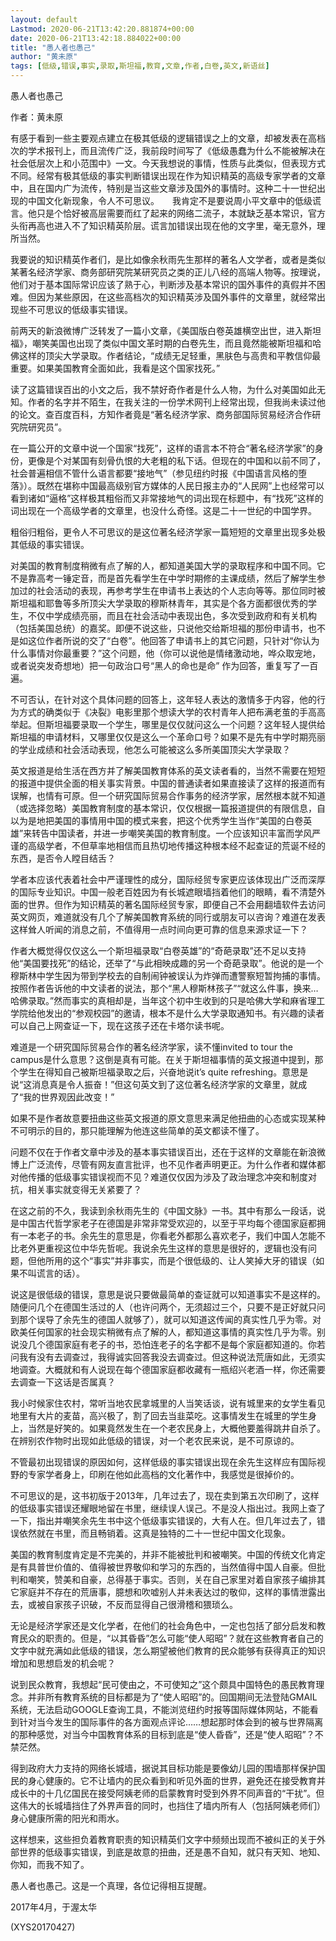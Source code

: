 ```yaml
---
layout: default
Lastmod: 2020-06-21T13:42:20.881874+00:00
date: 2020-06-21T13:42:18.884022+00:00
title: "愚人者也愚己"
author: "黄未原"
tags: [低级,错误,事实,录取,斯坦福,教育,文章,作者,白卷,英文,新语丝]
---
```


愚人者也愚己

作者：黄未原

有感于看到一些主要观点建立在极其低级的逻辑错误之上的文章，却被发表在高档次的学术报刊上，而且流传广泛，我前段时间写了《低级愚蠢为什么不能被解决在社会低层次上和小范围中》一文。今天我想说的事情，性质与此类似，但表现方式不同。经常有极其低级的事实判断错误出现在作为知识精英的高级专家学者的文章中，且在国内广为流传，特别是当这些文章涉及国外的事情时。这种二十一世纪出现的中国文化新现象，令人不可思议。　　我肯定不是要说周小平文章中的低级谎言。他只是个恰好被高层需要而红了起来的网络二流子，本就缺乏基本常识，官方头衔再高也进入不了知识精英阶层。谎言加错误出现在他的文字里，毫无意外，理所当然。

我要说的知识精英作者们，是比如像余秋雨先生那样的著名人文学者，或者是类似某著名经济学家、商务部研究院某研究员之类的正儿八经的高端人物等。按理说，他们对于基本国际常识应该了熟于心，判断涉及基本常识的国外事件的真假并不困难。但因为某些原因，在这些高档次的知识精英涉及国外事件的文章里，就经常出现些不可思议的低级事实错误。

前两天的新浪微博广泛转发了一篇小文章，《美国版白卷英雄横空出世，进入斯坦福》，嘲笑美国也出现了类似中国文革时期的白卷先生，而且竟然能被斯坦福和哈佛这样的顶尖大学录取。作者结论，“成绩无足轻重，黑肤色与高贵和平教信仰最重要。如果美国教育全面如此，我看是这个国家找死。”

读了这篇错误百出的小文之后，我不禁好奇作者是什么人物，为什么对美国如此无知。作者的名字并不陌生，在我关注的一份学术网刊上经常出现，但我尚未读过他的论文。查百度百科，方知作者竟是“著名经济学家、商务部国际贸易经济合作研究院研究员”。

在一篇公开的文章中说一个国家“找死”，这样的语言本不符合“著名经济学家”的身份，更像是个对某国有刻骨仇恨的大老粗的私下话。但现在的中国和以前不同了，社会普遍相信不管什么语言都要“接地气”（参见纽约时报《中国语言风格的堕落》）。既然在堪称中国最高级别官方媒体的人民日报主办的“人民网”上也经常可以看到诸如“逼格”这样极其粗俗而又非常接地气的词出现在标题中，有“找死”这样的词出现在一个高级学者的文章里，也没什么奇怪。这是二十一世纪的中国学界。

粗俗归粗俗，更令人不可思议的是这位著名经济学家一篇短短的文章里出现多处极其低级的事实错误。

对美国的教育制度稍微有点了解的人，都知道美国大学的录取程序和中国不同。它不是靠高考一锤定音，而是首先看学生在中学时期修的主课成绩，然后了解学生参加过的社会活动的表现，再参考学生在申请书上表达的个人志向等等。那位同时被斯坦福和耶鲁等多所顶尖大学录取的穆斯林青年，其实是个各方面都很优秀的学生，不仅中学成绩亮丽，而且在社会活动中表现出色，多次受到政府和有关机构（包括美国总统）的嘉奖。即便不说这些，只说他交给斯坦福的那份申请书，也不是如这位作者所说的交了“白卷”。他回答了申请书上的其它问题，只针对“你认为什么事情对你最重要？”这个问题，他（你可以说他是情绪激动地，哗众取宠地，或者说突发奇想地）把一句政治口号“黑人的命也是命” 作为回答，重复写了一百遍。

不可否认，在针对这个具体问题的回答上，这年轻人表达的激情多于内容，他的行为方式的确类似于《决裂》电影里那个想读大学的农村青年人把布满老茧的手高高举起。但斯坦福要录取一个学生，哪里是仅仅就问这么一个问题？这年轻人提供给斯坦福的申请材料，又哪里仅仅是这么一个革命口号？如果不是先有中学时期亮丽的学业成绩和社会活动表现，他怎么可能被这么多所美国顶尖大学录取？

英文报道是给生活在西方并了解美国教育体系的英文读者看的，当然不需要在短短的报道中提供全面的相关事实背景。中国的普通读者如果直接读了这样的报道而有误解，也情有可原。但一个研究国际贸易合作事务的经济学家，居然根本就不知道（或选择忽略）美国教育制度的基本常识，仅仅根据一篇报道提供的有限信息，自以为是地把美国的事情用中国的模式来套，把这个优秀学生当作“美国的白卷英雄”来转告中国读者，并进一步嘲笑美国的教育制度。一个应该知识丰富而学风严谨的高级学者，不但草率地相信而且热切地传播这种根本经不起查证的荒诞不经的东西，是否令人瞠目结舌？

学者本应该代表着社会中严谨理性的成分，国际经贸专家更应该体现出广泛而深厚的国际专业知识。中国一般老百姓因为有长城遮眼墙挡着他们的眼睛，看不清楚外面的世界。但作为知识精英的著名国际经贸专家，即便自己不会用翻墙软件去访问英文网页，难道就没有几个了解美国教育系统的同行或朋友可以咨询？难道在发表这样耸人听闻的消息之前，不值得用一点时间向更可靠的信息来源求证一下？

作者大概觉得仅仅这么一个斯坦福录取“白卷英雄”的“奇葩录取”还不足以支持他“美国要找死”的结论，还举了“与此相映成趣的另一个奇葩录取”。他说的是一个穆斯林中学生因为带到学校去的自制闹钟被误认为炸弹而遭警察短暂拘捕的事情。按照作者告诉他的中文读者的说法，那个“黑人穆斯林孩子”“就这么件事，换来…哈佛录取。”然而事实的真相却是，当年这个初中生收到的只是哈佛大学和麻省理工学院给他发出的“参观校园”的邀请，根本不是什么大学录取通知书。有兴趣的读者可以自己上网查证一下，现在这孩子还在卡塔尔读书呢。

难道是一个研究国际贸易合作的著名经济学家，读不懂invited to tour the campus是什么意思？这倒是真有可能。在关于斯坦福事情的英文报道中提到，那个学生在得知自己被斯坦福录取之后，兴奋地说it’s quite refreshing。意思是说“这消息真是令人振奋！”但这句英文到了这位著名经济学家的文章里，就成了“我的世界观因此改变！”

如果不是作者故意要扭曲这些英文报道的原文意思来满足他扭曲的心态或实现某种不可明示的目的，那只能理解为他连这些简单的英文都读不懂了。

问题不仅在于作者文章中涉及的基本事实错误百出，还在于这样的文章能在新浪微博上广泛流传，尽管有网友直言批评，也不见作者声明更正。为什么作者和媒体都对他传播的低级事实错误视而不见？难道仅仅因为涉及了政治理念冲突和制度对抗，相关事实就变得无关紧要了？

在这之前的不久，我读到余秋雨先生的《中国文脉》一书。其中有那么一段话，说是中国古代哲学家老子在德国是非常非常受欢迎的，以至于平均每个德国家庭都拥有一本老子的书。余先生的意思是，你看老外都那么喜欢老子，我们中国人怎能不比老外更重视这位中华先哲呢。我说余先生这样的意思是很好的，逻辑也没有问题，但他所用的这个“事实”并非事实，而是个很低级的、让人笑掉大牙的错误（如果不叫谎言的话）。

说这是很低级的错误，意思是说只要做最简单的查证就可以知道事实不是这样的。随便问几个在德国生活过的人（也许问两个，无须超过三个，只要不是正好就只问到那个误导了余先生的德国人就够了），就可以知道这传闻的真实性几乎为零。对欧美任何国家的社会现实稍微有点了解的人，都知道这事情的真实性几乎为零。别说没几个德国家庭有老子的书，恐怕连老子的名字都不是每个家庭都知道的。你若问我有没有去调查过，我得诚实回答我没去调查过。但这种说法荒唐如此，无须实地调查。大概就和有人说现在每个德国家庭都收藏有一瓶绍兴老酒一样，你还需要去调查一下这话是否属真？

我小时候家住农村，常听当地农民拿城里的人当笑话谈，说有城里来的女学生看见地里有大片的麦苗，高兴极了，割了回去当韭菜吃。这事情发生在城里的学生身上，当然是好笑的。如果竟然发生在一个老农民身上，大概他要羞得跳井自杀了。在辨别农作物时出现如此低级的错误，对一个老农民来说，是不可原谅的。

不管最初出现错误的原因如何，这样低级的事实错误出现在余先生这样应有国际视野的专家学者身上，印刷在他如此高档的文化著作中，我感觉是很掉价的。

不可思议的是，这书初版于2013年，几年过去了，现在卖到第五次印刷了，这样的低级事实错误还耀眼地留在书里，继续误人误己。不是没人指出过。我网上查了一下，指出并嘲笑余先生书中这个低级事实错误的，大有人在。但几年过去了，错误依然就在书里，而且畅销着。这真是独特的二十一世纪中国文化现象。

美国的教育制度肯定是不完美的，并非不能被批判和被嘲笑。中国的传统文化肯定是有具普世价值的、值得被世界敬仰和学习的东西的，当然值得中国人自豪。但批判和嘲笑，赞美和自豪，总得基于事实。否则，关在自己家里对着自家孩子编排其它家庭并不存在的荒唐事，臆想和吹嘘别人并未表达过的敬仰，这样的事情泄露出去，或被自家孩子识破，不反而显得自己很滑稽和猥琐么。

无论是经济学家还是文化学者，在他们的社会角色中，一定也包括了部分启发和教育民众的职责的。但是，“以其昏昏”怎么可能“使人昭昭”？就在这些教育者自己的文字中就充满如此低级的错误，怎么期望被他们教育的民众能够有获得真正的知识增加和思想启发的机会呢？

说到民众教育，我想起“民可使由之，不可使知之”这个颇具中国特色的愚民教育理念。并非所有教育系统的目标都是为了“使人昭昭”的。回国期间无法登陆GMAIL系统，无法启动GOOGLE查询工具，不能浏览纽约时报等国际媒体网站，不能看到针对当今发生的国际事件的各方面观点评论……想起那时体会到的被与世界隔离的那种感觉，对当今中国教育体系的目标到底是“使人昏昏”，还是“使人昭昭”？不禁茫然。

得到政府大力支持的网络长城墙，据说其目标功能是要像幼儿园的围墙那样保护国民的身心健康的。它不让墙内的民众看到和听见外面的世界，避免还在接受教育并成长中的十几亿国民在接受阿姨老师的启蒙教育时受到外界不同声音的“干扰”。但这伟大的长城墙挡住了外界声音的同时，也挡住了墙内所有人（包括阿姨老师们）身心健康所需的阳光和雨水。

这样想来，这些担负着教育职责的知识精英们文字中频频出现而不被纠正的关于外部世界的低级事实错误，到底是故意的扭曲，还是愚不自知，就只有天知、地知、你知，而我不知了。

愚人者也愚己。这是一个真理，各位记得相互提醒。

2017年4月，于渥太华

(XYS20170427)

